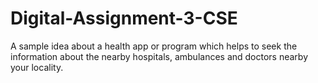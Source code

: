 # Digital-Assignment-3-CSE
A sample idea about a health app or program which helps to seek the information about the nearby hospitals, ambulances and doctors nearby your locality.
